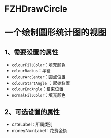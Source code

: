 # FZHDrawCircle
一个绘制圆形统计图的视图
====
## 1、需要设置的属性<br>
  * `colourFillColor`：填充颜色<br>
  * `colourRadius`：半径<br>
  * `colourArcCenter`：圆点位置<br>
  * `colourStartAngle `：起始位置<br>
  * `colourEndAngle`：结束位置<br>
  * `normalFillColor`：填充颜色<br>

## 2、可选设置的属性<br>
  * cateLabel：所属类别<br>
  * moneyNumLabel：花费金额<br>
